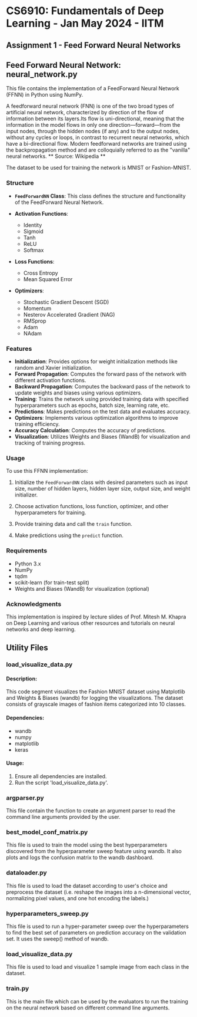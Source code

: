 # CS6910: Fundamentals of Deep Learning - Jan May 2024 - IITM
## Assignment 1 - Feed Forward Neural Networks

## Feed Forward Neural Network: neural_network.py

This file contains the implementation of a FeedForward Neural Network (FFNN) in Python using NumPy. 

A feedforward neural network (FNN) is one of the two broad types of artificial neural network, characterized by direction of the flow of information between its layers.Its flow is uni-directional, meaning that the information in the model flows in only one direction—forward—from the input nodes, through the hidden nodes (if any) and to the output nodes, without any cycles or loops, in contrast to recurrent neural networks, which have a bi-directional flow. Modern feedforward networks are trained using the backpropagation method and are colloquially referred to as the "vanilla" neural networks. ** Source: Wikipedia ** 

The dataset to be used for training the network is MNIST or Fashion-MNIST.

### Structure

- **`FeedForwardNN` Class**: This class defines the structure and functionality of the FeedForward Neural Network.

- **Activation Functions**:
  - Identity
  - Sigmoid
  - Tanh
  - ReLU
  - Softmax

- **Loss Functions**:
  - Cross Entropy
  - Mean Squared Error

- **Optimizers**:
  - Stochastic Gradient Descent (SGD)
  - Momentum
  - Nesterov Accelerated Gradient (NAG)
  - RMSprop
  - Adam
  - NAdam

### Features

- **Initialization**: Provides options for weight initialization methods like random and Xavier initialization.
- **Forward Propagation**: Computes the forward pass of the network with different activation functions.
- **Backward Propagation**: Computes the backward pass of the network to update weights and biases using various optimizers.
- **Training**: Trains the network using provided training data with specified hyperparameters such as epochs, batch size, learning rate, etc.
- **Predictions**: Makes predictions on the test data and evaluates accuracy.
- **Optimizers**: Implements various optimization algorithms to improve training efficiency.
- **Accuracy Calculation**: Computes the accuracy of predictions.
- **Visualization**: Utilizes Weights and Biases (WandB) for visualization and tracking of training progress.

### Usage

To use this FFNN implementation:

1. Initialize the `FeedForwardNN` class with desired parameters such as input size, number of hidden layers, hidden layer size, output size, and weight initializer.

2. Choose activation functions, loss function, optimizer, and other hyperparameters for training.

3. Provide training data and call the `train` function.

4. Make predictions using the `predict` function.

### Requirements

- Python 3.x
- NumPy
- tqdm
- scikit-learn (for train-test split)
- Weights and Biases (WandB) for visualization (optional)

### Acknowledgments

This implementation is inspired by lecture slides of Prof. Mitesh M. Khapra on Deep Learning and various other resources and tutorials on neural networks and deep learning.

## Utility Files

### load_visualize_data.py

#### Description:
This code segment visualizes the Fashion MNIST dataset using Matplotlib and Weights & Biases (wandb) for logging the visualizations. The dataset consists of grayscale images of fashion items categorized into 10 classes.

#### Dependencies:
- wandb
- numpy
- matplotlib
- keras

#### Usage:
1. Ensure all dependencies are installed.
2. Run the script 'load_visualize_data.py'.

### argparser.py
This file contain the function to create an argument parser to read the command line arguments provided by the user.

### best_model_conf_matrix.py
This file is used to train the model using the best hyperparameters discovered from the hyperparameter sweep feature using wandb. It also plots and logs the confusion matrix to the wandb dashboard.

### dataloader.py 
This file is used to load the dataset according to user's choice and preprocess the dataset (i.e. reshape the images into a n-dimensional vector, normalizing pixel values, and one hot encoding the labels.)

### hyperparameters_sweep.py
This file is used to run a hyper-parameter sweep over the hyperparameters to find the best set of parameters on prediction accuracy on the validation set. It uses the sweep() method of wandb.

### load_visualize_data.py
This file is used to load and visualize 1 sample image from each class in the dataset.

### train.py
This is the main file which can be used by the evaluators to run the training on the neural network based on different command line arguments. 

